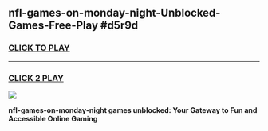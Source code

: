 
## nfl-games-on-monday-night-Unblocked-Games-Free-Play #d5r9d
<h3>
<a href="https://us.freeplayer.one?title=nfl-games-on-monday-night&ref=9M">CLICK TO PLAY</a></h3>
<hr>

<h3>
<a href="https://us.freeplayer.one?title=nfl-games-on-monday-night&ref=9M">CLICK 2 PLAY</a>
  
</h3>

<a href="https://us.freeplayer.one?title=nfl-games-on-monday-night&ref=9M"><img src="https://clearcache.store/games.png"></a>


**nfl-games-on-monday-night games unblocked: Your Gateway to Fun and Accessible Online Gaming**
